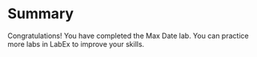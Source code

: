 # Summary

Congratulations! You have completed the Max Date lab. You can practice more labs in LabEx to improve your skills.
